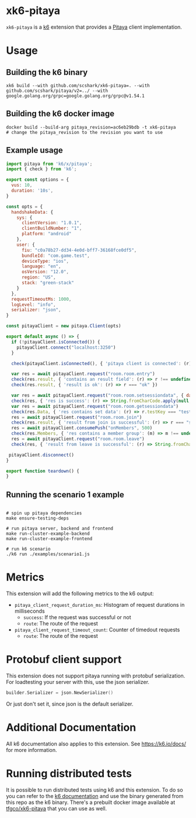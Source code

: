 # xk6-pitaya

`xk6-pitaya` is a [k6](https://go.k6.io/k6) extension that provides a [Pitaya](https://github.com/scshark/pitaya) client implementation.

# Usage

## Building the k6 binary

```shell
xk6 build --with github.com/scshark/xk6-pitaya=. --with github.com/scshark/pitaya/v2=../ --with google.golang.org/grpc=google.golang.org/grpc@v1.54.1
```

## Building the k6 docker image

```shell
docker build --build-arg pitaya_revision=ac6eb29bdb -t xk6-pitaya
# change the pitaya_revision to the revision you want to use
```

## Example usage

```javascript
import pitaya from 'k6/x/pitaya';
import { check } from 'k6';

export const options = {
  vus: 10,
  duration: '10s',
}

const opts = {
  handshakeData: {
    sys: {
      clientVersion: "1.0.1",
      clientBuildNumber: "1",
      platform: "android"
    },
    user: {
      fiu: "c0a78b27-dd34-4e0d-bff7-36168fce0df5",
      bundleId: "com.game.test",
      deviceType: "ios",
      language: "en",
      osVersion: "12.0",
      region: "US",
      stack: "green-stack"
    }
  },
  requestTimeoutMs: 1000,
  logLevel: "info",
  serializer: "json",
}

const pitayaClient = new pitaya.Client(opts)

export default async () => {
  if (!pitayaClient.isConnected()) {
    pitayaClient.connect("localhost:3250")
  }

  check(pitayaClient.isConnected(), { 'pitaya client is connected': (r) => r === true })

  var res = await pitayaClient.request("room.room.entry")
  check(res.result, { 'contains an result field': (r) => r !== undefined })
  check(res.result, { 'result is ok': (r) => r === "ok" })

  var res = await pitayaClient.request("room.room.setsessiondata", { data: {"testKey": "testVal"} })
  check(res, { 'res is success': (r) => String.fromCharCode.apply(null,r) === "success"} )
  var res = await pitayaClient.request("room.room.getsessiondata")
  check(res.Data, { 'res contains set data': (r) => r.testKey === "testVal"} )
  res = await pitayaClient.request("room.room.join")
  check(res.result, { 'result from join is successful': (r) => r === "success"} )
  res = await pitayaClient.consumePush("onMembers", 500)
  check(res.Members, { 'res contains a member group': (m) => m !== undefined } )
  res = await pitayaClient.request("room.room.leave")
  check(res, { 'result from leave is successful': (r) => String.fromCharCode.apply(null,r) === "success"})

 pitayaClient.disconnect()
}

export function teardown() {
}
```

## Running the scenario 1 example

```shell

# spin up pitaya dependencies
make ensure-testing-deps

# run pitaya server, backend and frontend
make run-cluster-example-backend
make run-cluster-example-frontend

# run k6 scenario
./k6 run ./examples/scenario1.js
```

# Metrics

This extension will add the following metrics to the k6 output:

- `pitaya_client_request_duration_ms`: Histogram of request durations in milliseconds
    - `success`: If the request was successful or not
    - `route`: The route of the request
- `pitaya_client_request_timeout_count`: Counter of timedout requests
    - `route`: The route of the request

# Protobuf client support

This extension does not support pitaya running with protobuf serialization. For loadtesting your server with this, use the json serializer.

```go
builder.Serializer = json.NewSerializer()
```

Or just don't set it, since json is the default serializer.

# Additional Documentation

All k6 documentation also applies to this extension. See https://k6.io/docs/ for more information.

# Running distributed tests

It is possible to run distributed tests using k6 and this extension. To do so you can refer to the [k6 documentation](https://k6.io/docs/testing-guides/running-distributed-tests/) and use the binary generated from this repo as the k6 binary. There's a prebuilt docker image available at [tfgco/xk6-pitaya](https://hub.docker.com/r/tfgco/xk6-pitaya) that you can use as well.